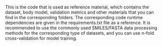 This is the code that is used as reference material, which contains the dataset, body model, validation metrics and other materials that you can find in the corresponding folders.
The corresponding code runtime dependencies are given in the requirements.txt file as a reference.
It is recommended to use the commonly used SMILES/FASTA data processing methods for the corresponding type of datasets, and you can use n-fold cross-validation for model training.